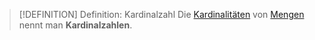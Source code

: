 >[!DEFINITION] Definition: Kardinalzahl
>Die [Kardinalitäten](Kardinalität.md) von [Mengen](../Menge.md) nennt man **Kardinalzahlen**.